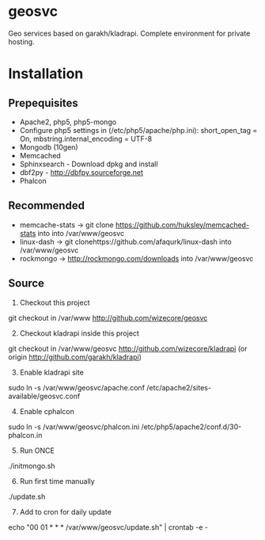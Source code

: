 geosvc
======

Geo services based on garakh/kladrapi. Complete environment for private hosting.

Installation
============

Prepequisites
---

- Apache2, php5, php5-mongo
- Configure php5 settings in (/etc/php5/apache/php.ini): short_open_tag = On, mbstring.internal_encoding = UTF-8
- Mongodb (10gen)
- Memcached
- Sphinxsearch - Download dpkg and install
- dbf2py - http://dbfpy.sourceforge.net
- Phalcon

Recommended
---
- memcache-stats -> git clone https://github.com/huksley/memcached-stats into  into /var/www/geosvc
- linux-dash -> git clonehttps://github.com/afaqurk/linux-dash into /var/www/geosvc
- rockmongo -> http://rockmongo.com/downloads into /var/www/geosvc

Source
---

1. Checkout this project

  git checkout in /var/www http://github.com/wizecore/geosvc

2. Checkout kladrapi inside this project

  git checkout in /var/www/geosvc http://github.com/wizecore/kladrapi (or origin http://github.com/garakh/kladrapi)

3. Enable kladrapi site

  sudo ln -s /var/www/geosvc/apache.conf /etc/apache2/sites-available/geosvc.conf

4. Enable cphalcon

  sudo ln -s /var/www/geosvc/phalcon.ini /etc/php5/apache2/conf.d/30-phalcon.in

5. Run ONCE

  ./initmongo.sh

6. Run first time manually

  ./update.sh

7. Add to cron for daily update

  echo "00 01 * * * /var/www/geosvc/update.sh" | crontab -e -
